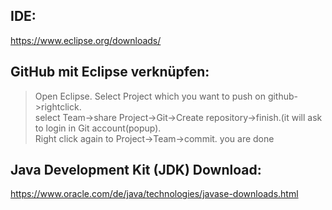 ## IDE:
https://www.eclipse.org/downloads/

## GitHub mit Eclipse verknüpfen:
> Open Eclipse.
> Select Project which you want to push on github->rightclick.  
> select Team->share Project->Git->Create repository->finish.(it will ask to login in Git account(popup).  
> Right click again to Project->Team->commit. you are done  

## Java Development Kit (JDK) Download:
https://www.oracle.com/de/java/technologies/javase-downloads.html
